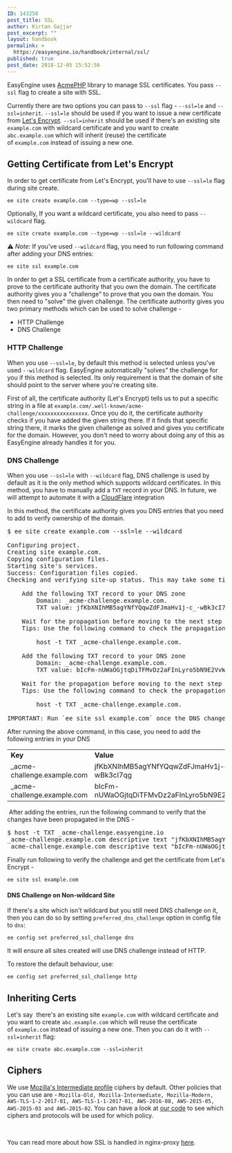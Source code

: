 ```yaml
---
ID: 143258
post_title: SSL
author: Kirtan Gajjar
post_excerpt: ""
layout: handbook
permalink: >
  https://easyengine.io/handbook/internal/ssl/
published: true
post_date: 2018-12-05 15:52:56
---
```

<!-- wp:paragraph -->
<p>EasyEngine uses <a href="https://github.com/acmephp/acmephp">AcmePHP</a> library to manage SSL certificates. You pass <code>--ssl</code> flag to create a site with SSL.</p>
<!-- /wp:paragraph -->

<!-- wp:paragraph -->
<p>Currently there are two options you can pass to <code>--ssl</code> flag - <code>--ssl=le</code> and <code>--ssl=inherit</code>. <code>--ssl=le</code> should be used if you want to issue a new certificate from <a href="https://letsencrypt.org/">Let's Encrypt</a>. <code>--ssl=inherit</code> should be used if there's an existing site <code>example.com</code> with wildcard certificate and you want to create <code>abc.example.com</code> which will inherit (reuse) the certificate of <code>example.com</code> instead of issuing a new one.</p>
<!-- /wp:paragraph -->

<!-- wp:heading -->
<h2>Getting Certificate from Let's Encrypt</h2>
<!-- /wp:heading -->

<!-- wp:paragraph -->
<p>In order to get certificate from Let's Encrypt, you'll have to use <code>--ssl=le</code> flag during site create.</p>
<!-- /wp:paragraph -->

<!-- wp:code -->
<pre class="wp-block-code"><code>ee site create example.com --type=wp --ssl=le</code></pre>
<!-- /wp:code -->

<!-- wp:paragraph -->
<p>Optionally, If you want a wildcard certificate, you also need to pass <code>--wildcard</code> flag.</p>
<!-- /wp:paragraph -->

<!-- wp:code -->
<pre class="wp-block-code"><code>ee site create example.com --type=wp --ssl=le --wildcard</code></pre>
<!-- /wp:code -->

<!-- wp:paragraph -->
<p>⚠️ <em>Note</em>: If you've used <code>--wildcard</code> flag, you need to run following command after adding your DNS entries: </p>
<!-- /wp:paragraph -->

<!-- wp:code -->
<pre class="wp-block-code"><code>ee site ssl example.com</code></pre>
<!-- /wp:code -->

<!-- wp:paragraph -->
<p>In order to get a SSL certificate from a certificate authority, you have to prove to the certificate authority that you own the domain. The certificate authority gives you a "challenge" to prove that you own the domain. You then need to "solve" the given challenge. The certificate authority gives you two primary methods which can be used to solve challenge - </p>
<!-- /wp:paragraph -->

<!-- wp:list -->
<ul>
<li>HTTP Challenge</li>
<li>DNS Challenge </li>
</ul>
<!-- /wp:list -->

<!-- wp:heading {"level":3} -->
<h3>HTTP Challenge</h3>
<!-- /wp:heading -->

<!-- wp:paragraph -->
<p>When you use <code>--ssl=le</code>, by default this method is selected unless you've used <code>--wildcard</code> flag. EasyEngine automatically "solves" the challenge for you if this method is selected. Its only requirement is that the domain of site should point to the server where you're creating site.</p>
<!-- /wp:paragraph -->

<!-- wp:paragraph -->
<p>First of all, the certificate authority (Let's Encrypt) tells us to put a specific string in a file at <code>example.com/.well-known/acme-challenge/xxxxxxxxxxxxxxxx</code>. Once you do it, the certificate authority checks if you have added the given string there. If it finds that specific string there, it marks the given challenge as solved and gives you certificate for the domain. However, you don't need to worry about doing any of this as EasyEngine already handles it for you.</p>
<!-- /wp:paragraph -->

<!-- wp:heading {"level":3} -->
<h3>DNS Challenge</h3>
<!-- /wp:heading -->

<!-- wp:paragraph -->
<p>When you use <code>--ssl=le</code> with <code>--wildcard</code> flag, DNS challenge is used by default as it is the only method which supports wildcard certificates. In this method, you have to manually add a <code>TXT</code> record in your DNS. In future, we will attempt to automate it with a <a href="https://www.cloudflare.com/">CloudFlare</a> integration </p>
<!-- /wp:paragraph -->

<!-- wp:paragraph -->
<p>In this method, the certificate authority gives you DNS entries that you need to add to verify ownership of the domain.</p>
<!-- /wp:paragraph -->

<!-- wp:code -->
<pre>$ ee site create example.com --ssl=le --wildcard

Configuring project.
Creating site example.com.
Copying configuration files.
Starting site's services.
Success: Configuration files copied.
Checking and verifying site-up status. This may take some time.

    Add the following TXT record to your DNS zone
        Domain: _acme-challenge.example.com.
        TXT value: jfKbXNIhMB5agYNfYQqwZdFJmaHv1j-c_-wBk3cI7qg

    Wait for the propagation before moving to the next step
    Tips: Use the following command to check the propagation

        host -t TXT _acme-challenge.example.com.

    Add the following TXT record to your DNS zone
        Domain: _acme-challenge.example.com.
        TXT value: bIcFm-nUWaOGjtqDiTFMvDz2aFInLyro5bN9E2VvWpI

    Wait for the propagation before moving to the next step
    Tips: Use the following command to check the propagation

        host -t TXT _acme-challenge.example.com.

IMPORTANT: Run `ee site ssl example.com` once the DNS changes have propagated to complete the certification generation and installation.Starting site's services.</pre>
<!-- /wp:code -->

<!-- wp:paragraph -->
<p>After running the above command, in this case, you need to add the following entries in your DNS</p>
<!-- /wp:paragraph -->

<!-- wp:table {"align":"center","className":"is-style-regular"} -->
<table class="wp-block-table aligncenter is-style-regular">
<tbody>
<tr>
<td><strong>Key</strong></td>
<td><strong>Value</strong></td>
</tr>
<tr>
<td>_acme-challenge.example.com</td>
<td>jfKbXNIhMB5agYNfYQqwZdFJmaHv1j-c_-wBk3cI7qg</td>
</tr>
<tr>
<td>_acme-challenge.example.com</td>
<td>bIcFm-nUWaOGjtqDiTFMvDz2aFInLyro5bN9E2VvWpI</td>
</tr>
</tbody>
</table>
<!-- /wp:table -->

<!-- wp:paragraph -->
<p> After adding the entries, run the following command to verify that the changes have been propagated in the DNS - </p>
<!-- /wp:paragraph -->

<!-- wp:code -->
<pre>$ host -t TXT _acme-challenge.easyengine.io
_acme-challenge.example.com descriptive text "jfKbXNIhMB5agYNfYQqwZdFJmaHv1j-c_-wBk3cI7qg"
_acme-challenge.example.com descriptive text "bIcFm-nUWaOGjtqDiTFMvDz2aFInLyro5bN9E2VvWpI"</pre>
<!-- /wp:code -->

<!-- wp:paragraph -->
<p>Finally run following to verify the challenge and get the certificate from Let's Encrypt - </p>
<!-- /wp:paragraph -->

<!-- wp:code -->
<pre class="wp-block-code"><code>ee site ssl example.com</code></pre>
<!-- /wp:code -->

<!-- wp:heading {"level":4} -->
<h4>DNS Challenge on Non-wildcard Site</h4>
<!-- /wp:heading -->

<!-- wp:paragraph -->
<p>If there's a site which isn't wildcard but you still need DNS challenge on it, then you can do so by setting <code>preferred_dns_challenge</code> option in config file to <code>dns</code>:</p>
<!-- /wp:paragraph -->

<!-- wp:code -->
<pre class="wp-block-code"><code>ee config set preferred_ssl_challenge dns</code></pre>
<!-- /wp:code -->

<!-- wp:paragraph -->
<p>It will ensure all sites created will use DNS challenge instead of HTTP. </p>
<!-- /wp:paragraph -->

<!-- wp:paragraph -->
<p>To restore the default behaviour, use:</p>
<!-- /wp:paragraph -->

<!-- wp:code -->
<pre class="wp-block-code"><code>ee config set preferred_ssl_challenge http</code></pre>
<!-- /wp:code -->

<!-- wp:heading -->
<h2>Inheriting Certs</h2>
<!-- /wp:heading -->

<!-- wp:paragraph -->
<p>Let's say  there's an existing site <code>example.com</code> with wildcard certificate and you want to create <code>abc.example.com</code> which will reuse the certificate of <code>example.com</code> instead of issuing a new one. Then you can do it with <code>--ssl=inherit</code> flag:</p>
<!-- /wp:paragraph -->

<!-- wp:code -->
<pre class="wp-block-code"><code>ee site create abc.example.com --ssl=inherit</code></pre>
<!-- /wp:code -->

<!-- wp:heading -->
<h2>Ciphers</h2>
<!-- /wp:heading -->

<!-- wp:paragraph -->
<p>We use <a href="https://mozilla.github.io/server-side-tls/ssl-config-generator/">Mozilla's Intermediate profile</a> ciphers by default. Other policies that you can use are - <code>Mozilla-Old, Mozilla-Intermediate, Mozilla-Modern, AWS-TLS-1-2-2017-01, AWS-TLS-1-1-2017-01, AWS-2016-08, AWS-2015-05, AWS-2015-03 and AWS-2015-02</code>. You can have a look at <a href="https://github.com/EasyEngine/dockerfiles/blob/78b9d1ba52d0ba6ba01548e9808dae83e812e542/nginx-proxy/nginx.tmpl#L291">our code</a> to see which ciphers and protocols will be used for which policy.</p>
<!-- /wp:paragraph -->

<!-- wp:paragraph -->
<p>&nbsp;</p>
<!-- /wp:paragraph -->

<!-- wp:paragraph -->
<p>You can read more about how SSL is handled in nginx-proxy <a href="https://easyengine.io/handbook/internal/nginx-proxy/">here</a>.</p>
<!-- /wp:paragraph -->
